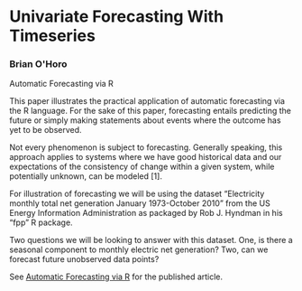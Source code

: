 Univariate Forecasting With Timeseries
===================================
### Brian O'Horo

Automatic Forecasting via R

This paper illustrates the practical application of automatic forecasting via the R language.  For the sake of this paper, forecasting entails predicting the future or simply making statements about events where the outcome has yet to be observed.  

Not every phenomenon is subject to forecasting.  Generally speaking, this approach applies to systems where we have good historical data and our expectations of the consistency of change within a given system, while potentially unknown, can be modeled [1].

For illustration of forecasting we will be using the dataset “Electricity monthly total net generation January 1973-October 2010” from the US Energy Information Administration as packaged by Rob J. Hyndman in his “fpp” R package.

Two questions we will be looking to answer with this dataset.  One, is there a seasonal component to monthly electric net generation?  Two, can we forecast future unobserved data points?

See [Automatic Forecasting via R](http://rpubs.com/bohoro/AutomaticForecasts) for the published article.
